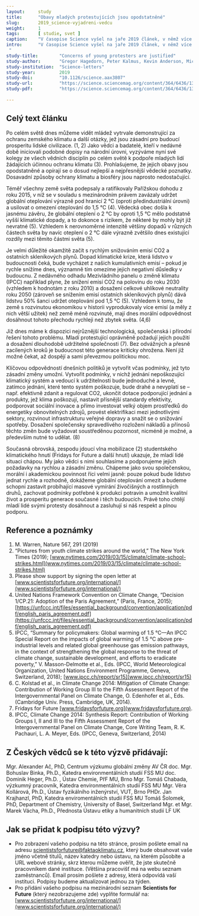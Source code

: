 ```yaml
---
layout:     study
title:      "Obavy mladých protestujících jsou opodstatněné"
slug:       2019_science-vyjadreni-vedcu
weight:     1
tags:       [ studie, svet ]
caption:    "V časopise Science vyšel na jaře 2019 článek, v němž více než 3000 světových vědců a akademiků vyjádřilo podporu hnutím za záchranu klimatu. Uvádíme plné nění článku. "
intro:      "V časopise Science vyšel na jaře 2019 článek, v němž více než 3000 světových vědců a akademiků vyjádřilo podporu hnutím za záchranu klimatu. Samotný text článku je krátký, ale jeho příloha obsahuje 51 stran plných podpisů vědců z celého světa. V textu článku vědci říkají: *Vyzýváme nyní své kolegy ze všech vědních disciplín po celém světě k podpoře mladých lidí žádajících účinnou ochranu klimatu. Prohlašujeme, že jejich obavy jsou opodstatněné a opírají se o dosud nejlepší a nejpřesnější vědecké poznatky. Dosavadní způsoby ochrany klimatu a biosféry jsou naprosto nedostačující. ... Chápeme jako svou společenskou, morální i akademickou povinnost říci velmi jasně: pouze pokud bude lidstvo jednat rychle a rozhodně, dokážeme globální oteplování omezit a budeme schopni zastavit probíhající masové vymírání živočišných a rostlinných druhů, zachovat podmínky potřebné k produkci potravin a umožnit kvalitní život a prosperitu generace současné i těch budoucích. Právě toho chtějí mladí lidé svými protesty dosáhnout a zasluhují si náš respekt a plnou podporu.*
 "
study-title:        "Concerns of young protesters are justified"
study-author:       "Gregor Hagedorn, Peter Kalmus, Kevin Anderson, Michael Mann, Sara Vicca, Joke Van den Berge, Jean-Pascal van Ypersele, Dominique Bourg, Jan Rotmans, Roope Kaaronen, Stefan Rahmstorf, Helga Kromp-Kolb, Gottfried Kirchengast, Reto Knutti, Sonia I. Seneviratne, Philippe Thalmann, Raven Cretney, Alison Green, ..."
study-institution:  "Science-letters"
study-year:         2019
study-doi:          "10.1126/science.aax3807"
study-url:          "https://science.sciencemag.org/content/364/6436/139.2"
study-pdf:          "https://science.sciencemag.org/content/364/6436/139.2.full.pdf"
    
---
```


## Celý text článku

Po celém světě dnes můžeme vidět mládež vytrvale demonstrující za ochranu zemského klimatu a další otázky, jež jsou zásadní pro budoucí prosperitu lidské civilizace. (1, 2) Jako vědci a badatelé, kteří v nedávné době iniciovali podobné dopisy na národní úrovni, vyzýváme nyní své kolegy ze všech vědních disciplín po celém světě k podpoře mladých lidí žádajících účinnou ochranu klimatu (3). Prohlašujeme, že jejich obavy jsou opodstatněné a opírají se o dosud nejlepší a nejpřesnější vědecké poznatky. Dosavadní způsoby ochrany klimatu a biosféry jsou naprosto nedostačující. 

Téměř všechny země světa podepsaly a ratifikovaly Pařížskou dohodu z roku 2015, v níž se v souladu s mezinárodním právem zavázaly udržet globální oteplování výrazně pod hranicí 2 °C (oproti předindustriální úrovni) a usilovat o omezení oteplování do 1,5 °C (4). Vědecká obec došla k jasnému závěru, že globální oteplení o 2 °C by oproti 1,5 °C mělo podstatně vyšší klimatické dopady, a to dokonce s rizikem, že některé by mohly být již nevratné (5). Vzhledem k nerovnoměrné intenzitě většiny dopadů v různých částech světa by navíc oteplení o 2 °C dále výrazně zvětšilo dnes existující rozdíly mezi těmito částmi světa (5).

Je velmi důležité okamžitě začít s rychlým snižováním emisí CO2 a ostatních skleníkových plynů. Dopad klimatické krize, která lidstvo v budoucnosti čeká, bude vycházet z našich kumulativních emisí – pokud je rychle snížíme dnes, významně tím omezíme jejich negativní důsledky v budoucnu. Z nedávného odhadu Mezivládního panelu o změně klimatu (IPCC) například plyne, že snížení emisí CO2 na polovinu do roku 2030 (vzhledem k hodnotám z roku 2010) a dosažení celkové uhlíkové neutrality roku 2050 (zároveň se snížením emisí ostatních skleníkových plynů) dává lidstvu 50% šanci udržet oteplování pod 1,5 °C (5). Vzhledem k tomu, že země s rozvinutou ekonomikou v historii vyprodukovaly více emisí (a měly z nich větší užitek) než země méně rozvinuté, mají dnes morální odpovědnost dosáhnout tohoto přechodu rychleji než zbytek světa. (4,6)   

Již dnes máme k dispozici nejrůznější technologická, společenská i přírodní řešení tohoto problému. Mladí protestující oprávněně požadují jejich použití a dosažení dlouhodobě udržitelné společnosti (7). Bez odvážných a přesně zacílených kroků je budoucnost této generace kriticky ohrožena. Není již možné čekat, až dospějí a sami převezmou politickou moc.    

Klíčovou odpovědností dnešních politiků je vytvořit včas podmínky, jež tyto zásadní změny umožní. Vytvořit podmínky, v nichž jednání nepoškozující klimatický systém a vedoucí k udržitelnosti bude jednoduché a levné, zatímco jednání, které tento systém poškozuje, bude drahé a nevyplatí se – např. efektivně zdanit a regulovat CO2, ukončit dotace podporující jednání a produkty, jež klima poškozují, nastavit přísnější standardy efektivity, podporovat sociální inovace a přímo investovat velký objem prostředků do energetiky obnovitelných zdrojů, provést elektrifikaci mezi jednotlivými sektory, rozvinout infrastrukturu veřejné dopravy a snažit se o snižování spotřeby. Dosažení společensky spravedlivého rozložení nákladů a přínosů těchto změn bude vyžadovat soustředěnou pozornost, nicméně je možné, a především nutné to udělat. (8)   

Současná obrovská, zespodu jdoucí vlna mobilizace (2) studentského klimatického hnutí (Fridays for Future a další hnutí) ukazuje, že mladí lidé situaci chápou. My jako vědci s nimi souhlasíme a podporujeme jejich požadavky na rychlou a zásadní změnu. Chápeme jako svou společenskou, morální i akademickou povinnost říci velmi jasně: pouze pokud bude lidstvo jednat rychle a rozhodně, dokážeme globální oteplování omezit a budeme schopni zastavit probíhající masové vymírání živočišných a rostlinných druhů, zachovat podmínky potřebné k produkci potravin a umožnit kvalitní život a prosperitu generace současné i těch budoucích. Právě toho chtějí mladí lidé svými protesty dosáhnout a zasluhují si náš respekt a plnou podporu.   

## Reference a poznámky
1. M. Warren, Nature 567, 291 (2019)
2. “Pictures from youth climate strikes around the world,” The New York Times (2019); [www.nytimes.com/2019/03/15/climate/climate-school-strikes.html](www.nytimes.com/2019/03/15/climate/climate-school-strikes.html)
3. Please show support by signing the open letter at [www.scientistsforfuture.org/international/](www.scientistsforfuture.org/international/)
4. United Nations Framework Convention on Climate Change, “Decision 1/CP.21: Adoption of the Paris Agreement,” (Paris, France, 2015); [https://unfccc.int/files/essential_background/convention/application/pdf/english_paris_agreement.pdf](https://unfccc.int/files/essential_background/convention/application/pdf/english_paris_agreement.pdf)
5. IPCC, “Summary for policymakers: Global warming of 1.5 °C—An IPCC Special Report on the impacts of global warming of 1.5 °C above pre-industrial levels and related global greenhouse gas emission pathways, in the context of strengthening the global response to the threat of climate change, sustainable development, and efforts to eradicate poverty,” V. Masson-Delmotte et al., Eds. (IPCC, World Meteorological Organization, United Nations Environment Programme, Geneva, Switzerland, 2018); [www.ipcc.ch/report/sr15](www.ipcc.ch/report/sr15)
6. C. Kolstad et al., in Climate Change 2014: Mitigation of Climate Change: Contribution of Working Group III to the Fifth Assessment Report of the Intergovernmental Panel on Climate Change, O. Edenhofer et al., Eds. (Cambridge Univ. Press, Cambridge, UK, 2014).
7. Fridays for Future [www.fridaysforfuture.org](www.fridaysforfuture.org).
8. IPCC, Climate Change 2014: Synthesis Report: Contribution of Working Groups I, II and III to the Fifth Assessment Report of the Intergovernmental Panel on Climate Change, Core Writing Team, R. K. Pachauri, L. A. Meyer, Eds. (IPCC, Geneva, Switzerland, 2014)

## Z Českých vědců se k této výzvě přidávají: 

Mgr. Alexander Ač, PhD, Centrum výzkumu globální změny AV ČR
doc. Mgr. Bohuslav Binka, Ph.D., Katedra environmentálních studií FSS MU
doc. Dominik Heger, Ph.D. , Ústav Chemie, PřF MU, Brno
Mgr. Tomáš Chabada, výzkumný pracovník, Katedra environmentálních studií FSS MU
Mgr. Věra Kollárová, Ph.D., Ústav fyzikálního inženýrství, VUT, Brno 
PHDr. Jan Krajhanzl, PhD, Katedra enviromentálních studií FSS MU
Tomáš Šolomek, PhD, Department of Chemistry, University of Basel, Switzerland
Mgr. et Mgr. Marek Vácha, Ph.D., Přednosta Ústavu etiky a humanitních studií LF UK

## Jak se přidat k podpisu této výzvy?

* Pro zobrazení vašeho podpisu na této stránce, prosím pošlete email na adresu scientistsforfuture@faktaoklimatu.cz, který bude obsahovat vaše jméno včetně titulů, název katedry nebo ústavu, na kterém působíte a URL webové stránky, skrz kterou můžeme ověřit, že jste skutečně pracovníkem dané instituce. (Většina pracovišť má na webu seznam zaměstnanců). Email prosím pošlete z adresy, která odpovídá vaší instituci. Podpisy budeme aktualizovat jednou za týden. 
* Pro přidání vašeho podpisu na mezinárodní seznam **Scientists for Future** (který nezobrazujeme zde) vyplňte formulář na:  [www.scientistsforfuture.org/international/](www.scientistsforfuture.org/international/) 